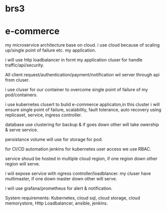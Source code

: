# brs3

# e-commerce

my microservice architecture base on cloud. i use cloud because of scaling up/single point of failure etc. my application.

i will use http loadbalancer in fornt my application cluser for handle traffic/api/security. 

All client request/authentication/payment/notification wil server through api from cluser.

i use cluser for our container to overcome single point of failure of my pod/containers.

i use kubernetes clusert to bulid e-commerce applicaton,in this cluster i will ensure single point of failure, scalability, fault tolerance,
auto recovery using replicaset, service, ingress controller.

database use clustering for backup & if goes down other will take owership & serve service.

persistance volume will use for storage for pod. 

for CI/CD automation jenkins 
for kubernetes  user access we use RBAC.

service shoud be hosted in multiple cloud region, if one region down other region will serve.
 
i wiil expose service with ngress controller/loadblancer. my cluser have multimaster, if one down master down other will serve.

i wiil use grafana/prometheus for alert & notification. 

System requirements: Kubernetes, cloud sql, cloud storage, cloud memorystore, Http Loadbalancer, ansible, jenkins. 
